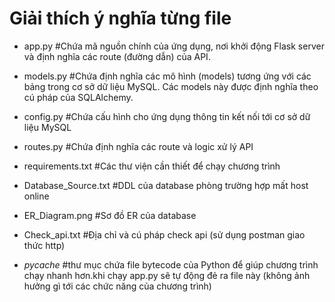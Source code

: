 # Giải thích ý nghĩa từng file
     
- app.py         #Chứa mã nguồn chính của ứng dụng, nơi khởi động Flask server và định nghĩa các route (đường dẫn) của API.
     
- models.py      #Chứa định nghĩa các mô hình (models) tương ứng với các bảng trong cơ sở dữ liệu MySQL. Các models này được định nghĩa theo cú pháp của SQLAlchemy.
    
 - config.py      #Chứa cấu hình cho ứng dụng thông tin kết nối tới cơ sở dữ liệu MySQL
    
 - routes.py      #Chứa định nghĩa các route và logic xử lý API
    
- requirements.txt  #Các thư viện cần thiết để chạy chương trình
    
- Database_Source.txt  #DDL của database phòng trường hợp mất host online
    
- ER_Diagram.png  #Sơ đồ ER của database
    
- Check_api.txt  #Địa chỉ và cú pháp check api (sử dụng postman giao thức http)

- _pycache_ #thư mục chứa file bytecode của Python để giúp chương trình chạy nhanh hơn.khi chạy app.py sẽ tự động đẻ ra file này (không ảnh hưởng gì tới các chức năng của chương trình)
    
